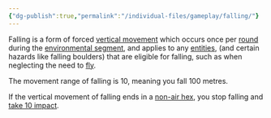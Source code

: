 ```yaml
---
{"dg-publish":true,"permalink":"/individual-files/gameplay/falling/"}
---
```


Falling is a form of forced [vertical movement](Movement.md) which occurs once per [round](Rounds.md) during the [environmental segment](Rounds.md), and applies to any [entities](Entities.md), (and certain hazards like falling boulders) that are eligible for falling, such as when neglecting the need to [fly](Fly.md).

The movement range of falling is 10, meaning you fall 100 metres.

If the vertical movement of falling ends in a [non-air hex](Obstacles.md), you stop falling and [take 10 impact](Offence.md).